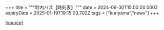 +++
title = """町内バス【時刻表】"""
date = 2024-09-30T15:00:00.000Z
expiryDate = 2025-01-19T19:15:03.702Z
tags = ["kuriyama","news"]
+++


[[source]](https://www.town.kuriyama.hokkaido.jp/soshiki/47/28990.html)
